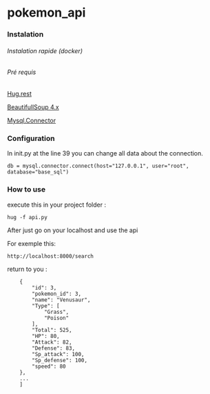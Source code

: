 # pokemon_api

### Instalation
###### Instalation rapide (docker)
###### Pré requis
[Hug.rest](http://www.hug.rest)

[BeautifullSoup 4.x](https://www.crummy.com/software/BeautifulSoup/)

[Mysql.Connector](https://dev.mysql.com/downloads/connector/python/)
### Configuration

In init.py at the line 39 you can change all data about the connection.

```db = mysql.connector.connect(host="127.0.0.1", user="root", database="base_sql")```

### How to use

execute this in your project folder :

```hug -f api.py```

After just go on your localhost and use the api

For exemple this:

````http://localhost:8000/search````

return to you :
````[
    {
        "id": 3,
        "pokemon_id": 3,
        "name": "Venusaur",
        "Type": [
            "Grass",
            "Poison"
        ],
        "Total": 525,
        "HP": 80,
        "Attack": 82,
        "Defense": 83,
        "Sp_attack": 100,
        "Sp_defense": 100,
        "speed": 80
    },
    ...
    ]
`````


